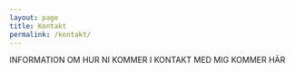 ```yaml
---
layout: page
title: Kontakt
permalink: /kontakt/
---
```


INFORMATION OM HUR NI KOMMER I KONTAKT MED MIG KOMMER HÄR

